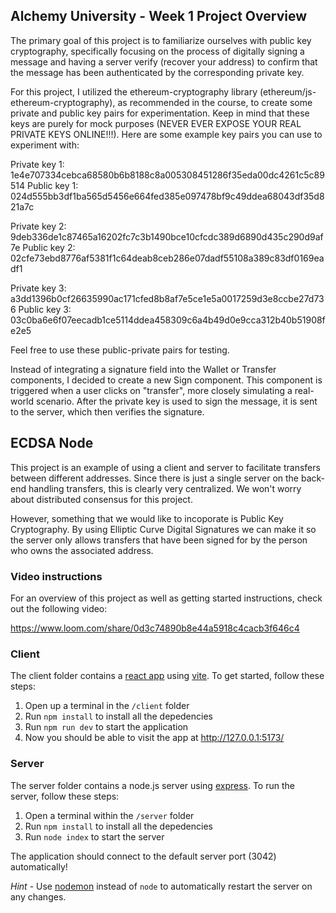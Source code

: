## Alchemy University - Week 1 Project Overview

The primary goal of this project is to familiarize ourselves with public key cryptography, specifically focusing on the process of digitally signing a message and having a server verify (recover your address) to confirm that the message has been authenticated by the corresponding private key.

For this project, I utilized the ethereum-cryptography library (ethereum/js-ethereum-cryptography), as recommended in the course, to create some private and public key pairs for experimentation. Keep in mind that these keys are purely for mock purposes (NEVER EVER EXPOSE YOUR REAL PRIVATE KEYS ONLINE!!!). Here are some example key pairs you can use to experiment with:

Private key 1: 1e4e707334cebca68580b6b8188c8a005308451286f35eda00dc4261c5c89514
Public key 1: 024d555bb3df1ba565d5456e664fed385e097478bf9c49ddea68043df35d821a7c

Private key 2: 9deb336de1c87465a16202fc7c3b1490bce10cfcdc389d6890d435c290d9af7e
Public key 2: 02cfe73ebd8776af5381f1c64deab8ceb286e07dadf55108a389c83df0169eadf1

Private key 3: a3dd1396b0cf26635990ac171cfed8b8af7e5ce1e5a0017259d3e8ccbe27d736
Public key 3: 03c0ba6e6f07eecadb1ce5114ddea458309c6a4b49d0e9cca312b40b51908fe2e5

Feel free to use these public-private pairs for testing.

Instead of integrating a signature field into the Wallet or Transfer components, I decided to create a new Sign component. This component is triggered when a user clicks on "transfer", more closely simulating a real-world scenario. After the private key is used to sign the message, it is sent to the server, which then verifies the signature.

## ECDSA Node

This project is an example of using a client and server to facilitate transfers between different addresses. Since there is just a single server on the back-end handling transfers, this is clearly very centralized. We won't worry about distributed consensus for this project.

However, something that we would like to incoporate is Public Key Cryptography. By using Elliptic Curve Digital Signatures we can make it so the server only allows transfers that have been signed for by the person who owns the associated address.

### Video instructions
For an overview of this project as well as getting started instructions, check out the following video:

https://www.loom.com/share/0d3c74890b8e44a5918c4cacb3f646c4
 
### Client

The client folder contains a [react app](https://reactjs.org/) using [vite](https://vitejs.dev/). To get started, follow these steps:

1. Open up a terminal in the `/client` folder
2. Run `npm install` to install all the depedencies
3. Run `npm run dev` to start the application 
4. Now you should be able to visit the app at http://127.0.0.1:5173/

### Server

The server folder contains a node.js server using [express](https://expressjs.com/). To run the server, follow these steps:

1. Open a terminal within the `/server` folder 
2. Run `npm install` to install all the depedencies 
3. Run `node index` to start the server 

The application should connect to the default server port (3042) automatically! 

_Hint_ - Use [nodemon](https://www.npmjs.com/package/nodemon) instead of `node` to automatically restart the server on any changes.
